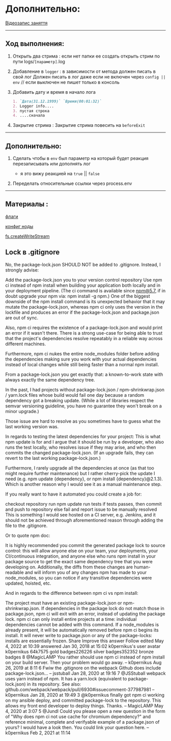 # Дополнительно:

[Відеозапис заняття](https://www.youtube.com/watch?v=N0vdWVmquWU&t=3s&ab_channel=UNIT1)

---

## Ход выполнения:

1. Открыть два стрима :
    если нет папки ее создать
    открыть стрим по пути logs/`[параметр]`.log


2. Добавление в `logger` :
    в зависимости от метода должен писать в свой лог
    Должен писать в лог даже если не включен через `config || env` // если выключен не пишет только в консоль

3. Добавить дату и время в начало лога
    ```markdown
    1. `Дата(31.12.1999)` `Время(00:01:32)`
    2. Logger info....
    3. пустая строка
    4. ....сначала
    ```

4. Закрытие стрима :
    Закрытие стрима повесить на `beforeExit`

---
## Дополнительно:

1. Сделать чтобы в `env` был параметр на который будет реакция перезаписывать или дополнять лог
    * я это вижу реакцией на `true` || `false`

2. Переделать относительные ссылки через process.env
---
## Материалы :
[флаги](https://nodejs.org/api/fs.html#file-system-flags)

[конфиг ноды](https://github.com/node-config/node-config/wiki/Configuration-Files)

[fs.createWriteStream](https://nodejs.org/api/fs.html#fscreatewritestreampath-options)

## Lock в .gitignore

No, the package-lock.json SHOULD NOT be added to .gitignore. Instead, I strongly advise:

Add the package-lock.json you to your version control repository
Use npm ci instead of npm install when building your application both locally and in your deployment pipeline.
(The ci command is available since npm@5.7, if in doubt upgrade your npm via:
npm install -g npm.)
One of the biggest downside of the npm install command is its unexpected behavior that it may mutate the package-lock.json, whereas npm ci only uses the version in the lockfile and produces an error if the package-lock.json and package.json are out of sync.

Also, npm ci requires the existence of a package-lock.json and would print an error if it wasn't there. There is a strong use-case for being able to trust that the project's dependencies resolve repeatably in a reliable way across different machines.

Furthermore, npm ci nukes the entire node_modules folder before adding the dependencies making sure you work with your actual dependencies instead of local changes while still being faster than a normal npm install.

From a package-lock.json you get exactly that: a known-to-work state with always exactly the same dependency tree.

In the past, I had projects without package-lock.json / npm-shrinkwrap.json / yarn.lock files whose build would fail one day because a random dependency got a breaking update. (While a lot of libraries respect the semvar versioning guideline, you have no guarantee they won't break on a minor upgrade.)

Those issue are hard to resolve as you sometimes have to guess what the last working version was.

In regards to testing the latest dependencies for your project: This is what npm update is for and I argue that it should be run by a developer, who also runs the test locally, who resolves issue if they may arise, and who then commits the changed package-lock.json. (If an upgrade fails, they can revert to the last working package-lock.json.)

Furthermore, I rarely upgrade all the dependencies at once (as that too might require further maintenance) but I rather cherry-pick the update I need (e.g. npm update {dependency}, or npm install {dependency}@2.1.3). Which is another reason why I would see it as a manual maintenance step.

If you really want to have it automated you could create a job for:

checkout repository
run npm update
run tests
if tests passes, then commit and push to repository
else fail and report issue to be manually resolved
This is something I would see hosted on a CI server, e.g. Jenkins, and it should not be achieved through aforementioned reason through adding the file to the .gitignore.

Or to quote npm doc:

It is highly recommended you commit the generated package lock to source control: this will allow anyone else on your team, your deployments, your CI/continuous integration, and anyone else who runs npm install in your package source to get the exact same dependency tree that you were developing on. Additionally, the diffs from these changes are human-readable and will inform you of any changes npm has made to your node_modules, so you can notice if any transitive dependencies were updated, hoisted, etc.

And in regards to the difference between npm ci vs npm install:

The project must have an existing package-lock.json or npm-shrinkwrap.json.
If dependencies in the package lock do not match those in package.json, npm ci will exit with an error, instead of updating the package lock.
npm ci can only install entire projects at a time: individual dependencies cannot be added with this command.
If a node_modules is already present, it will be automatically removed before npm ci begins its install.
It will never write to package.json or any of the package-locks: installs are essentially frozen.
Share
Improve this answer
Follow
edited May 4, 2022 at 10:39
answered Jan 30, 2018 at 15:02
k0pernikus's user avatar
k0pernikus
64k7575 gold badges226226 silver badges352352 bronze badges
8
@MagicLAMP You rather should use npm ci instead of npm install on your build server. Then your problem would go away. – 
k0pernikus
 Aug 26, 2019 at 8:11 
6
Fwiw the .gitignore on the webpack Github does include package-lock.json... – 
jsstuball
 Jan 28, 2020 at 19:16 
7
@JSStuball webpack uses yarn instead of npm. It has a yarn.lock (equivalent to package-lock.json) in its repository. See also: github.com/webpack/webpack/pull/6930#issuecomment-377987981 – 
k0pernikus
 Jan 28, 2020 at 19:49
3
@k0pernikus finally got npm ci working on my ansible deploy, and committed package-lock to the repository. This allows my front end developer to deploy things. Thanks. – 
MagicLAMP
 May 4, 2020 at 3:07
5
@Jundl Could you please open a new question in the form of "Why does npm ci not use cache for chromium dependency?" and reference minimal, complete and verifyable example of a package.json of yours? I would have a look then. You could link your question here. – 
k0pernikus
 Feb 2, 2021 at 11:14